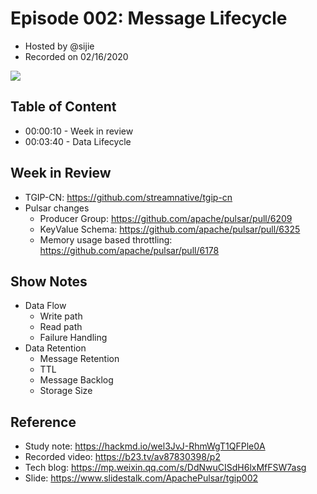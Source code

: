 # Episode 002: Message Lifecycle

- Hosted by @sijie
- Recorded on 02/16/2020

![](/image/002.png)

## Table of Content

- 00:00:10 - Week in review
- 00:03:40 - Data Lifecycle

## Week in Review

- TGIP-CN: https://github.com/streamnative/tgip-cn
- Pulsar changes
    - Producer Group: https://github.com/apache/pulsar/pull/6209
    - KeyValue Schema: https://github.com/apache/pulsar/pull/6325
    - Memory usage based throttling: https://github.com/apache/pulsar/pull/6178

## Show Notes

- Data Flow
    - Write path
    - Read path
    - Failure Handling
- Data Retention
    - Message Retention
    - TTL
    - Message Backlog
    -  Storage Size

## Reference 

- Study note: https://hackmd.io/wel3JvJ-RhmWgT1QFPle0A
- Recorded video: https://b23.tv/av87830398/p2
- Tech blog: https://mp.weixin.qq.com/s/DdNwuCISdH6lxMfFSW7asg
- Slide: https://www.slidestalk.com/ApachePulsar/tgip002
